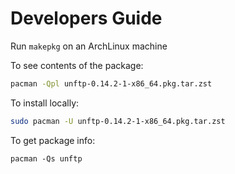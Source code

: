# Developers Guide

Run `makepkg` on an ArchLinux machine

To see contents of the package:

```sh
pacman -Qpl unftp-0.14.2-1-x86_64.pkg.tar.zst
```

To install locally:

```sh
sudo pacman -U unftp-0.14.2-1-x86_64.pkg.tar.zst
```

To get package info:

`pacman -Qs unftp`